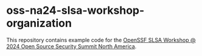 # oss-na24-slsa-workshop-organization

This repository contains example code for the [OpenSSF SLSA Workshop @ 2024 Open Source Security Summit North America](https://github.com/laurentsimon/oss-na24-slsa-workshop).
